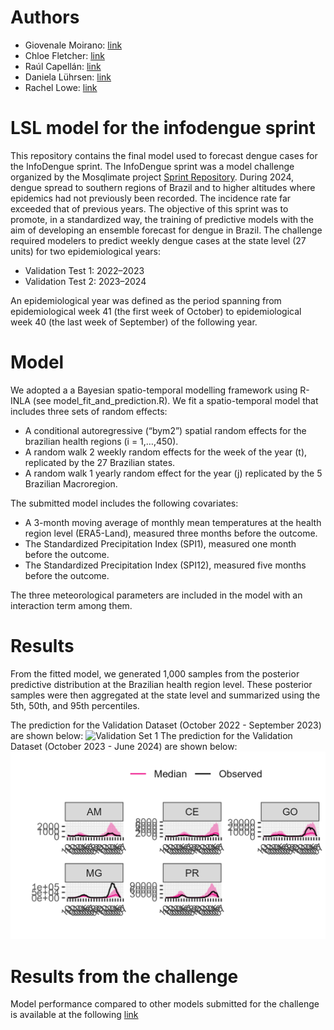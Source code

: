 # Authors
- Giovenale Moirano: [link](https://www.bsc.es/moirano-giovenale)
- Chloe Fletcher: [link](https://www.bsc.es/fletcher-chloe)
- Raúl Capellán: [link](https://www.bsc.es/ca/capellan-fernandez-raul)
- Daniela Lührsen: [link](https://www.bsc.es/es/luhrsen-daniela-sofie)
- Rachel Lowe: [link](https://www.bsc.es/lowe-rachel)


# LSL model for the infodengue sprint
This repository contains the final model used to forecast dengue cases for the InfoDengue sprint. The InfoDengue sprint was a model challenge organized by the Mosqlimate project [Sprint Repository](https://github.com/Mosqlimate-project/sprint-template/tree/main). During 2024, dengue spread to southern regions of Brazil and to higher altitudes where epidemics had not previously been recorded. The incidence rate far exceeded that of previous years. The objective of this sprint was to promote, in a standardized way, the training of predictive models with the aim of developing an ensemble forecast for dengue in Brazil. The challenge required modelers to predict weekly dengue cases at the state level (27 units) for two epidemiological years:

- Validation Test 1: 2022–2023
- Validation Test 2: 2023–2024

An epidemiological year was defined as the period spanning from epidemiological week 41 (the first week of October) to epidemiological week 40 (the last week of September) of the following year.

# Model 
We adopted a a Bayesian spatio-temporal modelling framework using R-INLA (see model_fit_and_prediction.R). We fit a spatio-temporal model that includes three sets of random effects:

-  A conditional autoregressive (“bym2”) spatial random effects for the brazilian health regions  (i = 1,…,450).
-  A random walk 2 weekly random effects for the week of the year (t), replicated by the 27 Brazilian states.  
-  A random walk 1 yearly random effect for the year (j) replicated by the 5 Brazilian Macroregion.

The submitted model includes the following covariates:

- A 3-month moving average of monthly mean temperatures at the health region level (ERA5-Land), measured three months before the outcome.
- The Standardized Precipitation Index (SPI1), measured one month before the outcome.
- The Standardized Precipitation Index (SPI12), measured five months before the outcome.

The three meteorological parameters are included in the model with an interaction term among them.

# Results
From the fitted model, we generated 1,000 samples from the posterior predictive distribution at the Brazilian health region level. These posterior samples were then aggregated at the state level and summarized using the 5th, 50th, and 95th percentiles.

The prediction for the Validation Dataset (October 2022 - September 2023) are shown below:
![Validation Set 1](test1_post_pred.tiff)
The prediction for the Validation Dataset (October 2023 - June 2024) are shown below:
![Validation Set 2](test2_post_pred.tiff)

# Results from the challenge 
Model performance compared to other models submitted for the challenge is available at the following  [link](https://github.com/Mosqlimate-project/sprint-template/blob/main/scores/scores.md)

